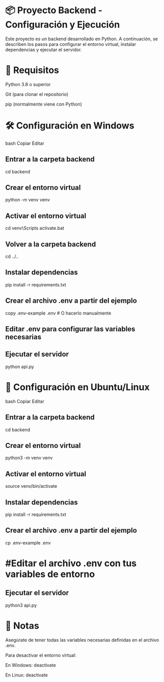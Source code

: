 # 📦 Proyecto Backend - Configuración y Ejecución

Este proyecto es un backend desarrollado en Python. A continuación, se describen los pasos para configurar el entorno virtual, instalar dependencias y ejecutar el servidor.

# 🚀 Requisitos
Python 3.8 o superior

Git (para clonar el repositorio)

pip (normalmente viene con Python)

# 🛠️ Configuración en Windows
bash
Copiar
Editar
## Entrar a la carpeta backend
cd backend

## Crear el entorno virtual
python -m venv venv

## Activar el entorno virtual
cd venv\Scripts
activate.bat

## Volver a la carpeta backend
cd ../..

## Instalar dependencias
pip install -r requirements.txt

## Crear el archivo .env a partir del ejemplo
copy .env-example .env  # O hacerlo manualmente

## Editar .env para configurar las variables necesarias

## Ejecutar el servidor
python api.py

# 🐧 Configuración en Ubuntu/Linux
bash
Copiar
Editar
## Entrar a la carpeta backend
cd backend

## Crear el entorno virtual
python3 -m venv venv

## Activar el entorno virtual
source venv/bin/activate

## Instalar dependencias
pip install -r requirements.txt

## Crear el archivo .env a partir del ejemplo
cp .env-example .env

# #Editar el archivo .env con tus variables de entorno

## Ejecutar el servidor
python3 api.py

# 📄 Notas
Asegúrate de tener todas las variables necesarias definidas en el archivo .env.

Para desactivar el entorno virtual:

En Windows: deactivate

En Linux: deactivate

